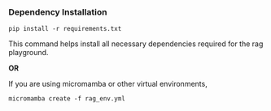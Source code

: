### Dependency Installation
```
pip install -r requirements.txt
```
This command helps install all necessary dependencies required for the rag playground. 

**OR**

If you are using micromamba or other virtual environments,

```
micromamba create -f rag_env.yml
```



